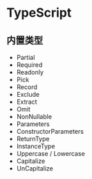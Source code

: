 # TypeScript

## 内置类型

- Partial
- Required
- Readonly
- Pick
- Record
- Exclude
- Extract
- Omit
- NonNullable
- Parameters
- ConstructorParameters
- ReturnType
- InstanceType
- Uppercase / Lowercase
- Capitalize
- UnCapitalize